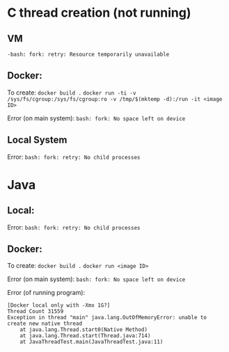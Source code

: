 # C thread creation (not running)
## VM
`-bash: fork: retry: Resource temporarily unavailable`

## Docker:
To create:
`docker build .`
`docker run -ti -v /sys/fs/cgroup:/sys/fs/cgroup:ro -v /tmp/$(mktemp -d):/run -it <image ID>`

Error (on main system): `bash: fork: No space left on device`

## Local System
Error: `bash: fork: retry: No child processes`

# Java
## Local:
Error: `bash: fork: retry: No child processes`

## Docker:
To create:
`docker build .`
`docker run <image ID>`

Error (on main system): `bash: fork: No space left on device`

Error (of running program):
```
[Docker local only with -Xmx 1G?]
Thread Count 31559
Exception in thread "main" java.lang.OutOfMemoryError: unable to create new native thread
	at java.lang.Thread.start0(Native Method)
	at java.lang.Thread.start(Thread.java:714)
	at JavaThreadTest.main(JavaThreadTest.java:11)
```
